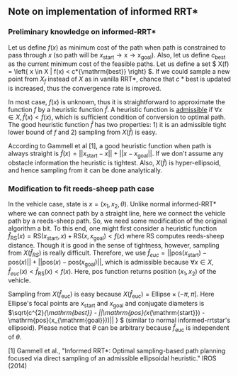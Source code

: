 ## Note on implementation of informed RRT\*

### Preliminary knowledge on informed-RRT\*

Let us define $f(x)$ as minimum cost of the path when path is constrained to pass through $x$ (so path will be $x_{\mathrm{start}} \to \mathrm{x} \to \mathrm{x_{\mathrm{goal}}}$). Also, let us define $c_{\mathrm{best}}$ as the current minimum cost of the feasible paths. Let us define a set $ X(f) = \left\{ x \in X | f(x) < c*{\mathrm{best}} \right\} $. If we could sample a new point from $X_f$ instead of $X$ as in vanilla RRT\*, chance that $c*{\mathrm{best}}$ is updated is increased, thus the convergence rate is improved.

In most case, $f(x)$ is unknown, thus it is straightforward to approximate the function $f$ by a heuristic function $\hat{f}$. A heuristic function is [admissible](https://en.wikipedia.org/wiki/Admissible_heuristic) if $\forall x \in X, \hat{f}(x) < f(x)$, which is sufficient condition of conversion to optimal path. The good heuristic function $\hat{f}$ has two properties: 1) it is an admissible tight lower bound of $f$ and 2) sampling from $X(\hat{f})$ is easy.

<!-- cspell: ignore Gammell -->

According to Gammell et al [1], a good heuristic function when path is always straight is $\hat{f}(x) = ||x_{\mathrm{start}} - x|| + ||x - x_{\mathrm{goal}}||$. If we don't assume any obstacle information the heuristic is tightest. Also, $X(\hat{f})$ is hyper-ellipsoid, and hence sampling from it can be done analytically.

### Modification to fit reeds-sheep path case

In the vehicle case, state is $x = (x_{1}, x_{2}, \theta)$. Unlike normal informed-RRT\* where we can connect path by a straight line, here we connect the vehicle path by a reeds-sheep path. So, we need some modification of the original algorithm a bit. To this end, one might first consider a heuristic function $\hat{f}_{\mathrm{RS}}(x) = \mathrm{RS}(x_{\mathrm{start}}, x) + \mathrm{RS}(x, x_{\mathrm{goal}}) < f(x)$ where $\mathrm{RS}$ computes reeds-sheep distance. Though it is good in the sense of tightness, however, sampling from $X(\hat{f}_{RS})$ is really difficult. Therefore, we use $\hat{f}_{euc} = ||\mathrm{pos}(x_{\mathrm{start}}) - \mathrm{pos}(x)|| + ||\mathrm{pos}(x)- \mathrm{pos}(x_{\mathrm{goal}})||$, which is admissible because $\forall x \in X, \hat{f}_{euc}(x) < \hat{f}_{\mathrm{RS}}(x) < f(x)$. Here, $\mathrm{pos}$ function returns position $(x_{1}, x_{2})$ of the vehicle.

Sampling from $X(\hat{f}_{\mathrm{euc}})$ is easy because $X(\hat{f}_{\mathrm{euc}}) = \mathrm{Ellipse} \times (-\pi, \pi]$. Here $\mathrm{Ellipse}$'s focal points are $x_{\mathrm{start}}$ and $x_{\mathrm{goal}}$ and conjugate diameters is $\sqrt{c^{2}_{\mathrm{best}} - ||\mathrm{pos}(x_{\mathrm{start}}) - \mathrm{pos}(x_{\mathrm{goal}}))|| } $ (similar to normal informed-rrtstar's ellipsoid). Please notice that $\theta$ can be arbitrary because $\hat{f}_{\mathrm{euc}}$ is independent of $\theta$.

[1] Gammell et al., "Informed RRT\*: Optimal sampling-based path planning focused via direct sampling of an admissible ellipsoidal heuristic." IROS (2014)
